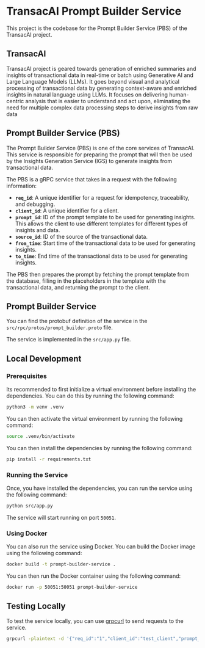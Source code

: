 # TransacAI Prompt Builder Service

This project is the codebase for the Prompt Builder Service (PBS) of the TransacAI project.

## TransacAI

TransacAI project is geared towards generation of enriched summaries and insights of transactional data in real-time or batch using Generative AI and Large Language Models (LLMs). It goes beyond visual and analytical processing of transactional data by generating context-aware and enriched insights in natural language using LLMs. It focuses on delivering human-centric analysis that is easier to understand and act upon, eliminating the need for multiple complex data processing steps to derive insights from raw data

## Prompt Builder Service (PBS)

The Prompt Builder Service (PBS) is one of the core services of TransacAI. This service is responsible for preparing the prompt that will then be used by the Insights Generation Service (IGS) to generate insights from transactional data.

The PBS is a gRPC service that takes in a request with the following information:

-   **`req_id`**: A unique identifier for a request for idempotency, traceability, and debugging.
-   **`client_id`**: A unique identifier for a client.
-   **`prompt_id`**: ID of the prompt template to be used for generating insights. This allows the client to use different templates for different types of insights and data.
-   **`source_id`**: ID of the source of the transactional data.
-   **`from_time`**: Start time of the transactional data to be used for generating insights.
-   **`to_time`**: End time of the transactional data to be used for generating insights.

The PBS then prepares the prompt by fetching the prompt template from the database, filling in the placeholders in the template with the transactional data, and returning the prompt to the client.

## Prompt Builder Service

You can find the protobuf definition of the service in the `src/rpc/protos/prompt_builder.proto` file.

The service is implemented in the `src/app.py` file.

## Local Development

### Prerequisites

Its recommended to first initialize a virtual environment before installing the dependencies. You can do this by running the following command:

```bash
python3 -m venv .venv
```

You can then activate the virtual environment by running the following command:

```bash
source .venv/bin/activate
```

You can then install the dependencies by running the following command:

```bash
pip install -r requirements.txt
```

### Running the Service

Once, you have installed the dependencies, you can run the service using the following command:

```bash
python src/app.py
```

The service will start running on port `50051`.

### Using Docker

You can also run the service using Docker. You can build the Docker image using the following command:

```bash
docker build -t prompt-builder-service .
```

You can then run the Docker container using the following command:

```bash
docker run -p 50051:50051 prompt-builder-service
```

## Testing Locally

To test the service locally, you can use [grpcurl](https://github.com/fullstorydev/grpcurl) to send requests to the service.

```bash
grpcurl -plaintext -d '{"req_id":"1","client_id":"test_client","prompt_id":1,"source_id":"IN_MEMORY","from_time":"2019-12-29T06:39:22","to_time":"2019-12-29T23:49:22"}' localhost:50051 prompt_builder.PromptBuilder/BuildPrompt
```
